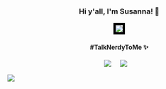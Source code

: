 <h3 align="center">Hi y'all, I'm Susanna! 👋</h3>

<p align="center">
  <img src="https://user-images.githubusercontent.com/6549328/127587300-a5f92c21-5103-49aa-9d2b-31f922f5c61a.png" style="border: 5px solid black;"></p>
<h4 align="center">#TalkNerdyToMe ✨</h4>
<p align="center">
  <a target="_blank"href="https://www.linkedin.com/in/ohsusannamarie/"><img src="https://img.shields.io/badge/linkedin-%230077B5.svg?&style=for-the-badge&logo=linkedin&logoColor=white" /></a>&nbsp;&nbsp;&nbsp;&nbsp;
  <a href="mailto:ohsusannamarie@gmail.com"><img src="https://img.shields.io/badge/gmail-%23D14836.svg?&style=for-the-badge&logo=gmail&logoColor=white" /></a>&nbsp;&nbsp;&nbsp;&nbsp;
</p>

![](https://komarev.com/ghpvc/?username=ohsusannamarie&color=blue)
